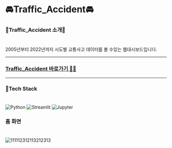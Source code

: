 # 🚘Traffic_Accident🚘

### 🚗Traffic_Accident 소개🚗
#
2005년부터 2022년까지 시도별 교통사고 데이터를 볼 수있는 웹대시보드입니다.

---

### **[Traffic_Accident 바로가기 🏃‍♂️](http://ec2-3-39-6-135.ap-northeast-2.compute.amazonaws.com:8503/)**

---

### 🔧Tech Stack 
#
![Python](https://img.shields.io/badge/python-3776AB?style=for-the-badge&logo=python&logoColor=white)
![Streamlit](https://img.shields.io/badge/Streamlit-FF4B4B?style=for-the-badge&logo=streamlit&logoColor=white)
![Jupyter](https://img.shields.io/badge/Jupyer-F37626?style=for-the-badge&logo=jupyter&logoColor=white)


### 홈 화면 
#
![111112312113212313](https://github.com/tmdghlrla/Traffic_Accident/assets/151480604/d9f04b5f-a366-420c-889a-ab3fcc59b231)
